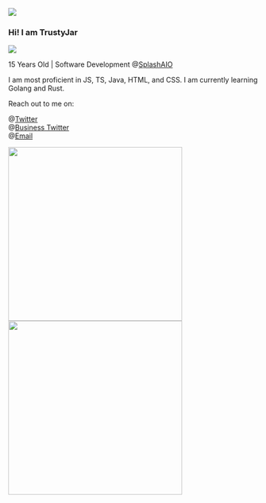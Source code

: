 ![](https://media.discordapp.net/attachments/935556275696185454/970897128203374673/Untitled_design.gif)

### Hi! I am TrustyJar
![](https://komarev.com/ghpvc/TrustyJar)

15 Years Old | Software Development @[SplashAIO](https://splashbots.hyper.co/)

I am most proficient in JS, TS, Java, HTML, and CSS. I am currently learning Golang and Rust.

Reach out to me on:

@[Twitter](https://twitter.com/TrustyJar1234) <br>
@[Business Twitter](https://twitter.com/splash_aio) <br>
@[Email](mailto:admin@trustyjar.com) <br>

<img src="https://wakatime.com/share/@70382529-6aad-4c01-9b85-9e429842bf84/82817e08-cb0d-4f61-9164-8ec981783078.svg" width="350" height="350"><img src="https://wakatime.com/share/@70382529-6aad-4c01-9b85-9e429842bf84/d7e18e4c-de1f-4b5f-a44b-88ad64c7228d.svg" width="350" height="350">
